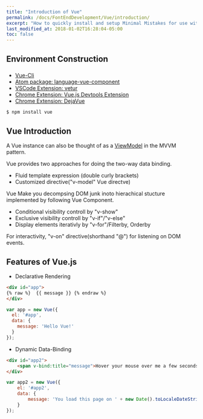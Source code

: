 ```yaml
---
title: "Introduction of Vue"
permalink: /docs/FontEndDevelopment/Vue/introduction/
excerpt: "How to quickly install and setup Minimal Mistakes for use with GitHub Pages."
last_modified_at: 2018-01-02T16:28:04-05:00
toc: false
---
```


## Environment Construction

###

* [Vue-Cli](https://github.com/vuejs/vue-cli)
* [Atom package: language-vue-component ](https://atom.io/packages/language-vue-component)
* [VSCode Extension: vetur](https://marketplace.visualstudio.com/items?itemName=octref.vetur)
* [Chrome Extension: Vue.js Devtools Extension](https://github.com/vuejs/vue-devtools)
* [Chrome Extension: DejaVue](http://dejavue.co/)


```bash
$ npm install vue
```

## Vue Introduction

A Vue instance can also be thought of as a [ViewModel](https://en.wikipedia.org/wiki/Model%E2%80%93view%E2%80%93viewmodel) in the MVVM pattern.

Vue provides two approaches for doing the two-way data binding.

* Fluid template expression (double curly brackets)
* Customized directive("v-model" Vue directve)

Vue Make you decompsing DOM junk inoto hierachical stucture implemented by following Vue Component.

* Conditional visibility controll by "v-show"
* Exclusive visibility controll by "v-if"/"v-else"
* Display elements iterativly by "v-for"/Filterby, Orderby

For interactivity, "v-on" directive(shorthand "@") for listening on DOM events.

## Features of Vue.js

* Declarative Rendering

``` html
<div id="app">
{% raw %}  {{ message }} {% endraw %}
</div>
```

``` javascript
var app = new Vue({
  el: '#app',
  data: {
    message: 'Hello Vue!'
  }
});
```

* Dynamic Data-Binding

~~~ html
<div id="app2">
    <span v-bind:title="message">Hover your mouse over me a few seconds.</span>
</div>
~~~


``` javascript
var app2 = new Vue({
    el: '#app2',
    data: {
        message: 'You load this page on ' + new Date().toLocaleDateString()
    }
});

```
